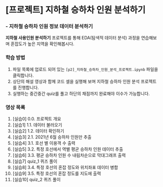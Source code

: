# [프로젝트] 지하철 승하차 인원 분석하기
### - 지하철 승하차 인원 정보 데이터 분석하기
**지하철 사용인원 분석하기** 프로젝트를 통해 EDA(탐색적 데이터 분석) 과정을 연습해보며 혼잡도가 높은 지역을 확인해봅시다.

### 학습 방법

1. 파일 목록에 업로드 되어 있는 `[p2]_지하철_승하차_인원_분석_프로젝트.ipynb` 파일을 클릭합니다.  
2. 상단의 해설 영상과 함께 코드 셀을 실행해 보며 지하철 승하차 인원 분석 프로젝트를 진행합니다.  
3. 실행하는 중간중간 quiz를 풀고 하단의 채점까지 완료해야 이수가 가능합니다.  

### 영상 목록
1. [실습0] 0.0. 프로젝트 개요
2. [실습1] 1.1. 데이터 불러오기
3. [실습2] 1.2. 데이터 확인하기
4. [실습3] 2.1. 2021년 6월 승하차 인원만 추출
5. [실습4] 3.1. 호선 별 이용객 수 출력
6. [실습5] 3.2. 특정 호선에서 역별 평균 승하차 인원 데이터 추출
7. [실습6] 3.3. 평균 승하차 인원 수 내림차순으로 막대그래프 출력
8. [실습7] quiz_1 퀴즈 풀이
9. [실습8] 3.4. 특정 호선의 혼잡 정도와 위치좌표 데이터 병합
10. [실습9] 3.5. 특정 호선의 혼잡 정도를 지도에 출력
11. [실습10] quiz_2 퀴즈 풀이
